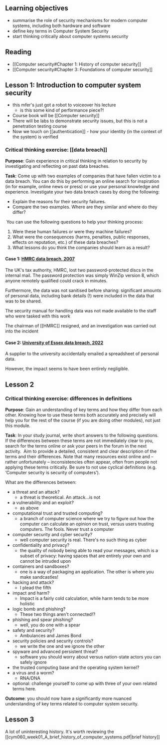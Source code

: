 ## Learning objectives
- summarise the role of security mechanisms for modern computer systems, including both hardware and software
- define key terms in Computer System Security
- start thinking critically about computer systems security

## Reading
- [[Computer security#Chapter 1: History of computer security]]
- [[Computer security#Chapter 3: Foundations of computer security]]

## Lesson 1: Introduction to computer system security
- this mfer's just got a robot to voiceover his lecture
	- is this some kind of performance piece?!
- Course book will be [[Computer security]]
- There will be labs to demonstrate security issues, but this is not a penetration testing course
- Now we touch on [[authentication]] - how your identity (in the context of the system) is verified
### Critical thinking exercise: [[data breach]]
**Purpose**: Gain experience in critical thinking in relation to security by investigating and reflecting on past data breaches.

**Task**: Come up with two examples of companies that have fallen victim to a data breach. You can do this by performing an online search for inspiration (in for example, online news or press) or use your personal knowledge and experience. Investigate your two data breach cases by doing the following:

-  Explain the reasons for their security failures.
-  Compare the two examples. Where are they similar and where do they differ?

 You can use the following questions to help your thinking process:

1. Were these human failures or were they machine failures?
2. What were the consequences (harms, penalties, public responses, effects on reputation, etc.) of these data breaches?
3. What lessons do you think the companies should learn as a result?

#### Case 1: [HMRC data breach, 2007](https://en.wikipedia.org/wiki/Loss_of_United_Kingdom_child_benefit_data_(2007))
The UK's tax authority, HMRC, lost two password-protected discs in the internal mail. The password protection was simply WinZip version 8, which anyone remotely qualified could crack in minutes.

Furthermore, the data was not sanitised before sharing: significant amounts of personal data, including bank details (!) were included in the data that was to be shared.

The security manual for handling data was not made available to the staff who were tasked with this work

The chairman of [[HMRC]] resigned, and an investigation was carried out into the incident

#### Case 2: [University of Essex data breach, 2022](https://www.bbc.co.uk/news/uk-england-essex-61312383)
A supplier to the university accidentally emailed a spreadsheet of personal data. 

However, the impact seems to have been entirely negligible.

## Lesson 2
### Critical thinking exercise: differences in definitions
**Purpose**: Gain an understanding of key terms and how they differ from each other. Knowing how to use these terms both accurately and precisely will help you for the rest of the course (if you are doing other modules), not just this module.

**Task**: In your study journal, write short answers to the following questions. If the differences between these terms are not immediately clear to you, search for the terms online or ask your peers in the forum in the next activity.  Aim to provide a detailed, consistent and clear description of the terms and their differences. Note that many resources exist online and – rather unfortunately – inconsistencies often appear, often from people not applying these terms critically. Be sure to not use cyclical definitions (e.g. ‘Computer security is security of computers’).

What are the differences between:

-   a threat and an attack?
	- a threat is theoretical. An attack...is not
-   a vulnerability and an exploit?
	- as above
-   computational trust and trusted computing?
	- a branch of computer science where we try to figure out how the computer can calculate an opinion on trust, versus users trusting computers. The fools. Never trust a computer
-   computer security and cyber security?
	- well computer security is real. There's no such thing as cyber
-   confidentiality and privacy?
	- the quality of nobody being able to read your messages, which is a subset of privacy: having spaces that are entirely your own and cannot be intruded upon
-   containers and sandboxes?
	- one is a way of packaging an application. The other is where you make sandcastles!
-   hacking and attack?
	- I plead the fifth
-   impact and harm?
	- Impact is a fairly cold calculation, while harm tends to be more holistic
-   logic bomb and phishing?
	- These two things aren't connected!?
-   phishing and spear phishing?
	- well, you do one with a spear
-   safety and security?
	- Ambulances and James Bond
-   security policies and security controls?
	- we write the one and we ignore the other
-   spyware and advanced persistent threat?
	- software you should worry about versus nation-state actors you can safely ignore
-   the trusted computing base and the operating system kernel?
-   a virus and a worm?
	- RNA/DNA
-   optional: challenge yourself to come up with three of your own related terms here.
    

**Outcome**: you should now have a significantly more nuanced understanding of key terms related to computer system security.

## Lesson 3
A lot of uninteresting history. It's worth reviewing the 
[[cym060_week01_A_brief_history_of_computer_systems.pdf|brief history]]

